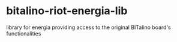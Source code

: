 # bitalino-riot-energia-lib
library for energia providing access to the original BITalino board's functionalities
